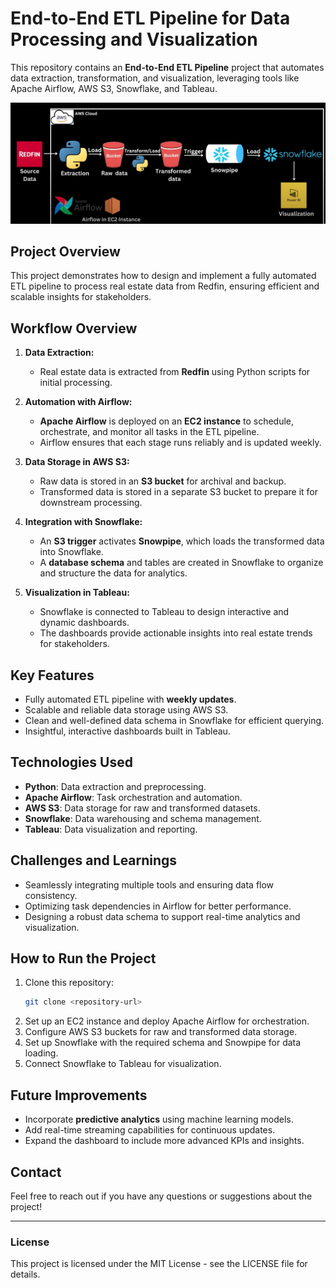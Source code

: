 
# End-to-End ETL Pipeline for Data Processing and Visualization

This repository contains an **End-to-End ETL Pipeline** project that automates data extraction, transformation, and visualization, leveraging tools like Apache Airflow, AWS S3, Snowflake, and Tableau.

![ETL Pipeline Diagram](https://github.com/sovit-nayak/redfin-pipeline/blob/main/Redfin/img/Pipeline.png)


## **Project Overview**
This project demonstrates how to design and implement a fully automated ETL pipeline to process real estate data from Redfin, ensuring efficient and scalable insights for stakeholders.

## **Workflow Overview**
1. **Data Extraction:**
   - Real estate data is extracted from **Redfin** using Python scripts for initial processing.

2. **Automation with Airflow:**
   - **Apache Airflow** is deployed on an **EC2 instance** to schedule, orchestrate, and monitor all tasks in the ETL pipeline.
   - Airflow ensures that each stage runs reliably and is updated weekly.

3. **Data Storage in AWS S3:**
   - Raw data is stored in an **S3 bucket** for archival and backup.
   - Transformed data is stored in a separate S3 bucket to prepare it for downstream processing.

4. **Integration with Snowflake:**
   - An **S3 trigger** activates **Snowpipe**, which loads the transformed data into Snowflake.
   - A **database schema** and tables are created in Snowflake to organize and structure the data for analytics.

5. **Visualization in Tableau:**
   - Snowflake is connected to Tableau to design interactive and dynamic dashboards.
   - The dashboards provide actionable insights into real estate trends for stakeholders.

## **Key Features**
- Fully automated ETL pipeline with **weekly updates**.
- Scalable and reliable data storage using AWS S3.
- Clean and well-defined data schema in Snowflake for efficient querying.
- Insightful, interactive dashboards built in Tableau.

## **Technologies Used**
- **Python**: Data extraction and preprocessing.
- **Apache Airflow**: Task orchestration and automation.
- **AWS S3**: Data storage for raw and transformed datasets.
- **Snowflake**: Data warehousing and schema management.
- **Tableau**: Data visualization and reporting.

## **Challenges and Learnings**
- Seamlessly integrating multiple tools and ensuring data flow consistency.
- Optimizing task dependencies in Airflow for better performance.
- Designing a robust data schema to support real-time analytics and visualization.

## **How to Run the Project**
1. Clone this repository:  
   ```bash
   git clone <repository-url>
   ```
2. Set up an EC2 instance and deploy Apache Airflow for orchestration.
3. Configure AWS S3 buckets for raw and transformed data storage.
4. Set up Snowflake with the required schema and Snowpipe for data loading.
5. Connect Snowflake to Tableau for visualization.

## **Future Improvements**
- Incorporate **predictive analytics** using machine learning models.
- Add real-time streaming capabilities for continuous updates.
- Expand the dashboard to include more advanced KPIs and insights.

## **Contact**
Feel free to reach out if you have any questions or suggestions about the project!

---

### **License**
This project is licensed under the MIT License - see the LICENSE file for details.
